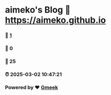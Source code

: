 # aimeko's Blog :link: https://aimeko.github.io 
### :page_facing_up: [1](https://aimeko.github.io/tag.html) 
### :speech_balloon: 0 
### :hibiscus: 25 
### :alarm_clock: 2025-03-02 10:47:21 
### Powered by :heart: [Gmeek](https://github.com/Meekdai/Gmeek)
